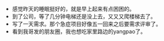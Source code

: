 + 感觉昨天的睡眠挺好的，就是早上起来有点困困的。
+ 到了公司，等了几分钟电梯还是没上去，又又又爬楼梯去了。
+ 写了一天需求。那个急症项目好像五一回来之后要需求评审了。
+ 看到我哥发的朋友圈，我也想吃家里路边的yangpao了。